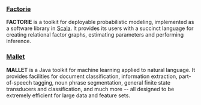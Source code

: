 
### [Factorie](http://factorie.cs.umass.edu)

**FACTORIE** is a toolkit for deployable probabilistic modeling, implemented as a software library in [Scala](http://www.scala-lang.org/). It provides its users with a succinct language for creating relational factor graphs, estimating parameters and performing inference.


### [Mallet](http://mallet.cs.umass.edu/)

**MALLET** is a Java toolkit for machine learning applied to natural language. It provides facilities for document classification, information extraction, part-of-speech tagging, noun phrase segmentation, general finite state transducers and classification, and much more -- all designed to be extremely efficient for large data and feature sets.